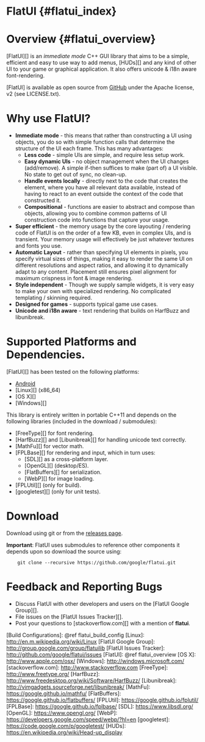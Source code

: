 FlatUI    {#flatui_index}
======

# Overview    {#flatui_overview}

[FlatUI][] is an *immediate mode* C++ GUI library that aims to be a simple,
efficient and easy to use way to add menus, [HUDs][] and any kind of other UI
to your game or graphical application. It also offers unicode & i18n aware
font-rendering.

[FlatUI] is available as open source from
[GitHub](http://github.com/google/flatui) under the Apache license, v2
(see LICENSE.txt).

# Why use FlatUI?

   * **Immediate mode** - this means that rather than constructing a UI using
     objects, you do so with simple function calls that determine the structure
     of the UI each frame. This has many advantages:
     * **Less code** - simple UIs are simple, and require less setup work.
     * **Easy dynamic UIs** - no object management when the UI changes
       (add/remove). A simple if-then suffices to make (part of) a UI
       visible. No state to get out of sync, no clean-up.
     * **Handle events locally** - directly next to the code that creates the
       element, where you have all relevant data available, instead of having
       to react to an event outside the context of the code that constructed it.
     * **Compositional** - functions are easier to abstract and compose than
       objects, allowing you to combine common patterns of UI construction
       code into functions that capture your usage.
   * **Super efficient** - the memory usage by the core layouting / rendering
     code of FlatUI is on the order of a few KB, even in complex UIs, and is
     transient. Your memory usage will effectively be just whatever textures
     and fonts you use.
   * **Automatic Layout** - rather than specifying UI elements in pixels, you
     specify virtual sizes of things, making it easy to render the same UI
     on different resolutions and aspect ratios, and allowing it to
     dynamically adapt to any content. Placement still ensures pixel alignment
     for maximum crispness in font & image rendering.
   * **Style independent** - Though we supply sample widgets, it is very easy
     to make your own with specialized rendering. No complicated templating /
     skinning required.
   * **Designed for games** - supports typical game use cases.
   * **Unicode and i18n aware** - text rendering that builds on HarfBuzz and
     libunibreak.

# Supported Platforms and Dependencies.

[FlatUI][] has been tested on the following platforms:

   * [Android][]
   * [Linux][] (x86_64)
   * [OS X][]
   * [Windows][]

This library is entirely written in portable C++11 and depends on the
following libraries (included in the download / submodules):

   * [FreeType][] for font rendering.
   * [HarfBuzz][] and [Libunibreak][] for handling unicode text correctly.
   * [MathFu][] for vector math.
   * [FPLBase][] for rendering and input, which in turn uses:
     * [SDL][] as a cross-platform layer.
     * [OpenGL][] (desktop/ES).
     * [FlatBuffers][] for serialization.
     * [WebP][] for image loading.
   * [FPLUtil][] (only for build).
   * [googletest][] (only for unit tests).

# Download

Download using git or from the
[releases page](http://github.com/google/flatui/releases).

**Important**: FlatUI uses submodules to reference other components it depends
upon so download the source using:

~~~{.sh}
    git clone --recursive https://github.com/google/flatui.git
~~~

# Feedback and Reporting Bugs

   * Discuss FlatUI with other developers and users on the
     [FlatUI Google Group][].
   * File issues on the [FlatUI Issues Tracker][].
   * Post your questions to [stackoverflow.com][] with a mention of **flatui**.

  [Android]: http://www.android.com
  [Build Configurations]: @ref flatui_build_config
  [Linux]: http://en.m.wikipedia.org/wiki/Linux
  [FlatUI Google Group]: http://group.google.com/group/flatuilib
  [FlatUI Issues Tracker]: http://github.com/google/flatui/issues
  [FlatUI]: @ref flatui_overview
  [OS X]: http://www.apple.com/osx/
  [Windows]: http://windows.microsoft.com/
  [stackoverflow.com]: http://www.stackoverflow.com
  [FreeType]: http://www.freetype.org/
  [HarfBuzz]: http://www.freedesktop.org/wiki/Software/HarfBuzz/
  [Libunibreak]: http://vimgadgets.sourceforge.net/libunibreak/
  [MathFu]: https://google.github.io/mathfu/
  [FlatBuffers]: https://google.github.io/flatbuffers/
  [FPLUtil]: https://google.github.io/fplutil/
  [FPLBase]: https://google.github.io/fplbase/
  [SDL]: https://www.libsdl.org/
  [OpenGL]: https://www.opengl.org/
  [WebP]: https://developers.google.com/speed/webp/?hl=en
  [googletest]: https://code.google.com/p/googletest/
  [HUDs]: https://en.wikipedia.org/wiki/Head-up_display





